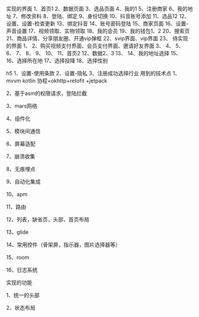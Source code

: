 实现的界面
1、首页1
2、数据页面
3、选品页面
4、我的1
5、注册商家
6、我的地址
7、修改资料
8、登陆、绑定
9、身份切换
10、抖音账号添加
11、选品12
12、设置、设置-检查更新
13、绑定抖音
14、账号密码登陆
15、商家页面
16、设置-声音设置
17、视频领取、实物领取
18、我的会员
19、我的钱包1、2
20、搜索页
21、商品详情、分享朋友圈、开通vip弹框
22、svip界面、vip界面
23、
待实现的界面
1、
2、购买视频支付界面、会员支付界面、邀请好友界面
3、
4、
5、
6、
7、
8、
9、
10、
11、首页2
12、数据2、3
13、
14、我的地址选择
15、
16、选择所在地
17、选择投降
18、选择性别

h5
1、设置-使用条款
2、设置-隐私
3、注册成功选择行业
用到的技术点
1、mvvm kotlin 协程+okhttp+retofit +jetpack

2、基于asm的权限请求，登陆拦截

3、mars网络

4、组件化

5、模块间通信

6、屏幕适配

7、崩溃收集

8、无痕埋点

9、自动化集成

10、apm

11、路由

12、列表，缺省页，头部，首页布局

13、glide

14、常用控件（骨架屏，指示器，图片选择器等）

15、room

16、日志系统

实现的功能

1、统一的头部

2、状态布局


